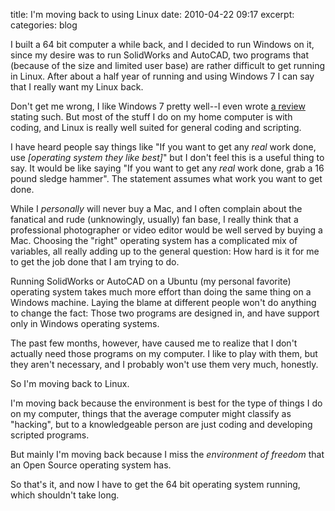 title: I'm moving back to using Linux
date: 2010-04-22 09:17
excerpt: 
categories: blog

I built a 64 bit computer a while back, and I decided to run Windows  on it, since my desire was to run SolidWorks and AutoCAD, two programs  that (because of the size and limited user base) are rather difficult to  get running in Linux. After about a half year of running and using  Windows 7 I  can say that I really want my Linux back.

Don't get me wrong, I  like Windows 7 pretty well--I even wrote [a  review](http://www.davistobias.com/blog/665/windows-7-review-by-linux-fan) stating such. But most of the stuff I do on my home computer  is with coding, and Linux is really well suited for general coding and  scripting.

I have heard people say things like "If you want to get  any _real_ work done, use _[operating system they like best]_"  but I don't feel this is a useful thing to say. It would be like saying  "If you want to get any _real_ work done, grab a 16 pound sledge  hammer". The statement assumes what work you want to get done.

While  I _personally_ will never buy a Mac, and I often complain about  the fanatical and rude (unknowingly, usually) fan base, I really think  that a professional photographer or video editor would be well served by  buying a Mac. Choosing the "right" operating system has a complicated  mix of variables, all really adding up to the general question: How hard  is it for me to get the job done that I am trying to do.

Running  SolidWorks or AutoCAD on a Ubuntu (my personal favorite) operating  system takes much more effort than doing the same thing on a Windows  machine. Laying the blame at different people won't do anything to  change the fact: Those two programs are designed in, and have support  only in Windows operating systems.

The past few months, however,  have caused me to realize that I don't actually need those programs on  my computer. I like to play with them, but they aren't necessary, and I  probably won't use them very much, honestly.

So I'm moving back to  Linux.

I'm moving back because the environment is best for the  type of things I do on my computer, things that the average computer  might classify as "hacking", but to a knowledgeable person are just  coding and developing scripted programs.

But mainly I'm moving  back because I miss the _environment of freedom_ that an Open  Source operating system has.

So that's it, and now I have to  get the 64 bit operating system running, which shouldn't take long.